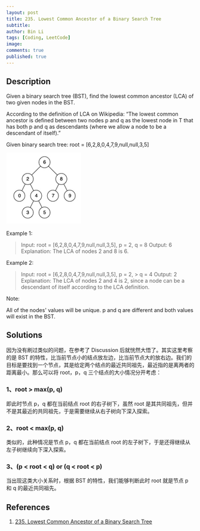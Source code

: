 ```yaml
---
layout: post
title: 235. Lowest Common Ancestor of a Binary Search Tree
subtitle:
author: Bin Li
tags: [Coding, LeetCode]
image: 
comments: true
published: true
---
```


## Description
Given a binary search tree (BST), find the lowest common ancestor (LCA) of two given nodes in the BST.

According to the definition of LCA on Wikipedia: “The lowest common ancestor is defined between two nodes p and q as the lowest node in T that has both p and q as descendants (where we allow a node to be a descendant of itself).”

Given binary search tree:  root = [6,2,8,0,4,7,9,null,null,3,5]

 ![](/img/media/15463080882445.jpg)


Example 1:

> Input: root = [6,2,8,0,4,7,9,null,null,3,5], p = 2, q = 8
> Output: 6
> Explanation: The LCA of nodes 2 and 8 is 6.

Example 2:
> Input: root = [6,2,8,0,4,7,9,null,null,3,5], p = 2, > q = 4
> Output: 2
> Explanation: The LCA of nodes 2 and 4 is 2, since a node can be a descendant of itself according to the LCA definition.
 

Note:

All of the nodes' values will be unique.
p and q are different and both values will exist in the BST.


## Solutions
因为没有刷过类似的问题，在参考了 Discussion 后就恍然大悟了。其实这里考察的是 BST 的特性，比当前节点小的结点放左边，比当前节点大的放右边。我们的目标是要找到一个节点，其是给定两个结点的最近共同祖先，最近指的是离两者的距离最小。那么可以将 root，p，q 三个结点的大小情况分开考虑：

### 1、root > max(p, q)
即此时节点 p，q 都在当前结点 root 的右子树下，虽然 root 是其共同祖先，但并不是其最近的共同祖先，于是需要继续从右子树向下深入探索。

### 2、root < max(p, q)
类似的，此种情况是节点 p，q 都在当前结点 root 的左子树下，于是还得继续从左子树继续向下深入探索。

### 3、(p < root < q) or (q < root < p)
当出现这类大小关系时，根据 BST 的特性，我们能够判断此时 root 就是节点 p 和 q 的最近共同祖先。

## References
1. [235. Lowest Common Ancestor of a Binary Search Tree](https://leetcode.com/problems/lowest-common-ancestor-of-a-binary-search-tree/)
